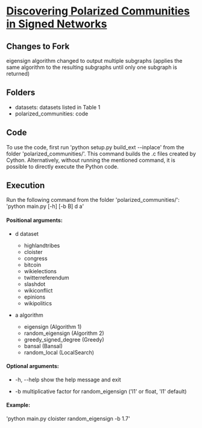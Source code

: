 # [Discovering Polarized Communities in Signed Networks](http://edoardogalimberti.altervista.org/documents/papers/***.pdf)

## Changes to Fork
eigensign algorithm changed to output multiple subgraphs (applies the same algorithm to the resulting subgraphs until only one subgraph is returned)

## Folders
* datasets: datasets listed in Table 1
* polarized_communities: code

## Code
To use the code, first run 'python setup.py build_ext --inplace' from the folder 'polarized_communities/'.
This command builds the .c files created by Cython.
Alternatively, without running the mentioned command, it is possible to directly execute the Python code.

## Execution
Run the following command from the folder 'polarized_communities/':
  'python main.py [-h] [-b B] d a'

#### Positional arguments:
  * d           dataset
    * highlandtribes
    * cloister
    * congress
    * bitcoin
    * wikielections
    * twitterreferendum
    * slashdot
    * wikiconflict
    * epinions
    * wikipolitics
    
  * a           algorithm
    * eigensign       (Algorithm 1)
    * random_eigensign        (Algorithm 2)
    * greedy_signed_degree        (Greedy)
    * bansal        (Bansal)
    * random_local        (LocalSearch)

#### Optional arguments:
  * -h, --help  show the help message and exit

  * -b       multiplicative factor for random_eigensign ('l1' or float, 'l1' default)
  	
#### Example:
  'python main.py cloister random_eigensign -b 1.7'
